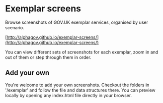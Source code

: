 Exemplar screens
================

Browse screenshots of GOV.UK exemplar services, organised by user scenario.

[http://alphagov.github.io/exemplar-screens/](http://alphagov.github.io/exemplar-screens/)

You can view different sets of screenshots for each exemplar, zoom in and out of them or step through them in order.


## Add your own

You're welcome to add your own screenshots. Checkout the folders in '/exemplar' and follow the file and data structures there. You can preview locally by opening any index.html file directly in your browser.
